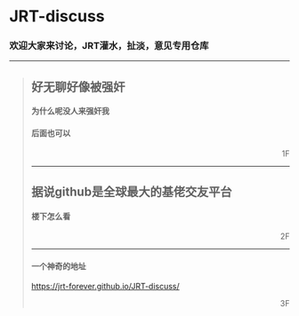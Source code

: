 JRT-discuss
=====
### 欢迎大家来讨论，JRT灌水，扯淡，意见专用仓库


---
>## 好无聊好像被强奸
>
>#### 为什么呢没人来强奸我
>
>#### 后面也可以
> <div align = right>1F</div>
>
>---
> ## 据说github是全球最大的基佬交友平台
>
>#### 楼下怎么看
> <div align = right>2F</div>
>
>---
>#### 一个神奇的地址
> https://jrt-forever.github.io/JRT-discuss/
> <div align = right>3F</div>
>
